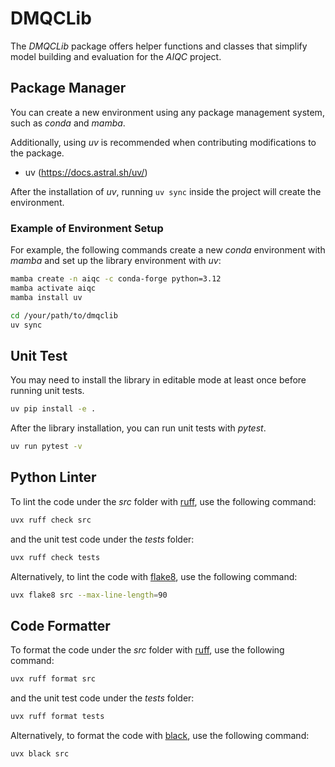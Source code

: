 # DMQCLib

The *DMQCLib* package offers helper functions and classes that simplify model building and evaluation for the *AIQC* project.

## Package Manager
You can create a new environment using any package management system, such as *conda* and *mamba*. 

Additionally, using *uv* is recommended when contributing modifications to the package.

 - uv (https://docs.astral.sh/uv/)

After the installation of *uv*, running `uv sync` inside the project will create the environment.

### Example of Environment Setup
For example, the following commands create a new *conda* environment with *mamba* and set up the library environment with *uv*:
```bash
mamba create -n aiqc -c conda-forge python=3.12
mamba activate aiqc
mamba install uv

cd /your/path/to/dmqclib
uv sync
```

## Unit Test
You may need to install the library in editable mode at least once before running unit tests.

```bash
uv pip install -e .
```

After the library installation, you can run unit tests with *pytest*.

```bash
uv run pytest -v
```

## Python Linter
To lint the code under the *src* folder with [ruff](https://astral.sh/ruff), use the following command:

```bash
uvx ruff check src
```

and the unit test code under the *tests* folder:

```bash
uvx ruff check tests
```

Alternatively, to lint the code with [flake8](https://flake8.pycqa.org), use the following command:

```bash
uvx flake8 src --max-line-length=90
```


## Code Formatter
To format the code under the *src* folder with [ruff](https://astral.sh/ruff), use the following command:

```bash
uvx ruff format src
```

and the unit test code under the *tests* folder:

```bash
uvx ruff format tests
```

Alternatively, to format the code with [black](https://pypi.org/project/black/), use the following command:

```bash
uvx black src
```

